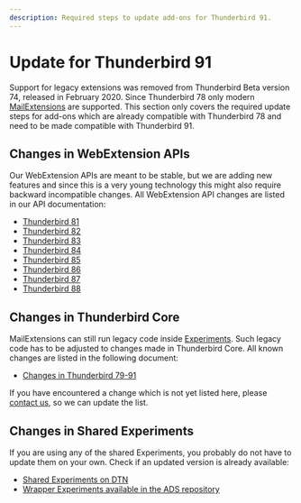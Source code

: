 ```yaml
---
description: Required steps to update add-ons for Thunderbird 91.
---
```


# Update for Thunderbird 91

Support for legacy extensions was removed from Thunderbird Beta version 74, released in February 2020. Since Thunderbird 78 only modern [MailExtensions](https://developer.thunderbird.net/add-ons/about-add-ons) are supported. This section only covers the required update steps for add-ons which are already compatible with Thunderbird 78 and need to be made compatible with Thunderbird 91.

## Changes in WebExtension APIs

Our WebExtension APIs are meant to be stable, but we are adding new features and since this is a very young technology this might also require backward incompatible changes. All WebExtension API changes are listed in our API documentation:

* [Thunderbird 81](https://webextension-api.thunderbird.net/en/latest/changes/beta81.html)
* [Thunderbird 82](https://webextension-api.thunderbird.net/en/latest/changes/beta82.html)
* [Thunderbird 83](https://webextension-api.thunderbird.net/en/latest/changes/beta83.html)
* [Thunderbird 84](https://webextension-api.thunderbird.net/en/latest/changes/beta84.html)
* [Thunderbird 85](https://webextension-api.thunderbird.net/en/latest/changes/beta85.html)
* [Thunderbird 86](https://webextension-api.thunderbird.net/en/latest/changes/beta86.html)
* [Thunderbird 87](https://webextension-api.thunderbird.net/en/latest/changes/beta87.html)
* [Thunderbird 88](https://webextension-api.thunderbird.net/en/latest/changes/beta88.html)

## Changes in Thunderbird Core

MailExtensions can still run legacy code inside [Experiments](../../mailextensions/#experiment-apis). Such legacy code has to be adjusted to changes made in Thunderbird Core. All known changes are listed in the following document:

* [Changes in Thunderbird 79-91](changes.md)

If you have encountered a change which is not yet listed here, please [contact us](../../community.md), so we can update the list.

## Changes in Shared Experiments

If you are using any of the shared Experiments, you probably do not have to update them on your own. Check if an updated version is already available:

* [Shared Experiments on DTN](../../mailextensions/#sharing-experiment-apis)
* [Wrapper Experiments available in the ADS repository](https://github.com/thundernest/addon-developer-support/tree/master/wrapper-apis)

